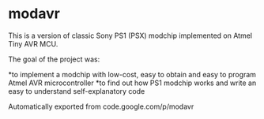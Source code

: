 # modavr
This is a version of classic Sony PS1 (PSX) modchip implemented on Atmel Tiny AVR MCU.

The goal of the project was:

*to implement a modchip with low-cost, easy to obtain and easy to program Atmel AVR microcontroller
*to find out how PS1 modchip works and write an easy to understand self-explanatory code

Automatically exported from code.google.com/p/modavr
